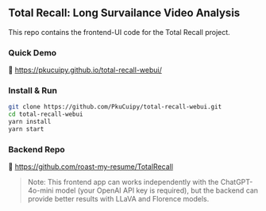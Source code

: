 ## Total Recall: Long Survailance Video Analysis
This repo contains the frontend-UI code for the Total Recall project. 

### Quick Demo
🚀 https://pkucuipy.github.io/total-recall-webui/


### Install & Run
```bash
git clone https://github.com/PkuCuipy/total-recall-webui.git
cd total-recall-webui
yarn install
yarn start
```

### Backend Repo
🤖 https://github.com/roast-my-resume/TotalRecall
> Note: This frontend app can works independently with the ChatGPT-4o-mini model (your OpenAI API key is required), but the backend can provide better results with LLaVA and Florence models.

